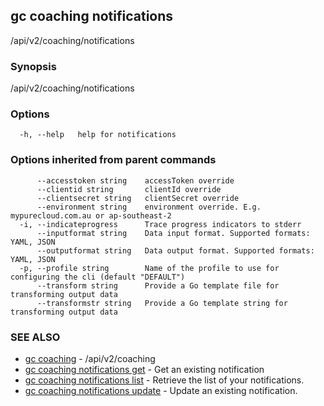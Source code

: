 ## gc coaching notifications

/api/v2/coaching/notifications

### Synopsis

/api/v2/coaching/notifications

### Options

```
  -h, --help   help for notifications
```

### Options inherited from parent commands

```
      --accesstoken string    accessToken override
      --clientid string       clientId override
      --clientsecret string   clientSecret override
      --environment string    environment override. E.g. mypurecloud.com.au or ap-southeast-2
  -i, --indicateprogress      Trace progress indicators to stderr
      --inputformat string    Data input format. Supported formats: YAML, JSON
      --outputformat string   Data output format. Supported formats: YAML, JSON
  -p, --profile string        Name of the profile to use for configuring the cli (default "DEFAULT")
      --transform string      Provide a Go template file for transforming output data
      --transformstr string   Provide a Go template string for transforming output data
```

### SEE ALSO

* [gc coaching](gc_coaching.html)	 - /api/v2/coaching
* [gc coaching notifications get](gc_coaching_notifications_get.html)	 - Get an existing notification
* [gc coaching notifications list](gc_coaching_notifications_list.html)	 - Retrieve the list of your notifications.
* [gc coaching notifications update](gc_coaching_notifications_update.html)	 - Update an existing notification.


